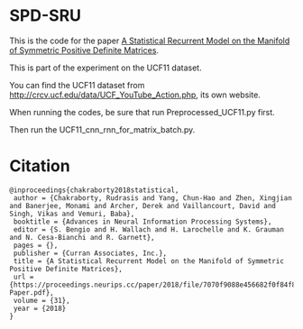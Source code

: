# SPD-SRU
This is the code for the paper [A Statistical Recurrent Model on the Manifold of Symmetric Positive Definite Matrices](https://proceedings.neurips.cc/paper/2018/hash/7070f9088e456682f0f84f815ebda761-Abstract.html).

This is part of the experiment on the UCF11 dataset.

You can find the UCF11 dataset from http://crcv.ucf.edu/data/UCF_YouTube_Action.php, its own website.

When running the codes, be sure that run Preprocessed_UCF11.py first.

Then run the UCF11_cnn_rnn_for_matrix_batch.py.

# Citation
```
@inproceedings{chakraborty2018statistical,
 author = {Chakraborty, Rudrasis and Yang, Chun-Hao and Zhen, Xingjian and Banerjee, Monami and Archer, Derek and Vaillancourt, David and Singh, Vikas and Vemuri, Baba},
 booktitle = {Advances in Neural Information Processing Systems},
 editor = {S. Bengio and H. Wallach and H. Larochelle and K. Grauman and N. Cesa-Bianchi and R. Garnett},
 pages = {},
 publisher = {Curran Associates, Inc.},
 title = {A Statistical Recurrent Model on the Manifold of Symmetric Positive Definite Matrices},
 url = {https://proceedings.neurips.cc/paper/2018/file/7070f9088e456682f0f84f815ebda761-Paper.pdf},
 volume = {31},
 year = {2018}
}
```

